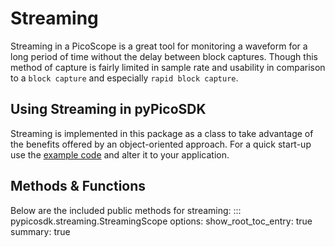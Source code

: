 # Streaming
Streaming in a PicoScope is a great tool for monitoring a waveform for a long period of time
without the delay between block captures. Though this method of capture is fairly limited in 
sample rate and usability in comparison to a `block capture` and especially `rapid block capture`.

## Using Streaming in pyPicoSDK
Streaming is implemented in this package as a class to take advantage of the benefits offered by an object-oriented approach.
For a quick start-up use the [example code](https://github.com/JamesPicoTech/pyPicoSDK/blob/main/examples/streaming) and alter it to your application.

## Methods & Functions
Below are the included public methods for streaming:
::: pypicosdk.streaming.StreamingScope
    options:
        show_root_toc_entry: true
        summary: true